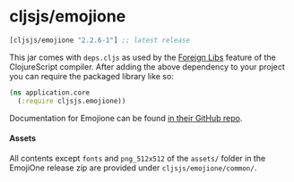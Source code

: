 # cljsjs/emojione


[](dependency)
```clojure
[cljsjs/emojione "2.2.6-1"] ;; latest release
```
[](/dependency)

This jar comes with `deps.cljs` as used by the [Foreign Libs][flibs] feature
of the ClojureScript compiler. After adding the above dependency to your project
you can require the packaged library like so:

```clojure
(ns application.core
  (:require cljsjs.emojione))
```

Documentation for Emojione can be found [in their GitHub repo](https://github.com/Ranks/emojione).

#### Assets

All contents except `fonts` and `png_512x512` of the `assets/` folder
in the EmojiOne release zip are provided under
`cljsjs/emojione/common/`.

[flibs]: https://clojurescript.org/reference/packaging-foreign-deps
